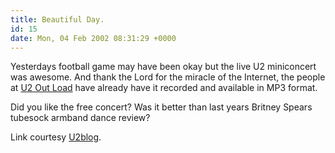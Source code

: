 ```yaml
---
title: Beautiful Day.
id: 15
date: Mon, 04 Feb 2002 08:31:29 +0000
---
```


Yesterdays football game may have been okay but the live U2 miniconcert was awesome. And thank the Lord for the miracle of the Internet, the people at [U2 Out Load](http://www.u2outloud.com/) have already have it recorded and available in <span class="caps"> MP3</span> format.  

Did you like the free concert? Was it better than last years Britney Spears tubesock armband dance review?  

<span class="bear">Link courtesy [U2blog](http://U2log.com/).</span>





